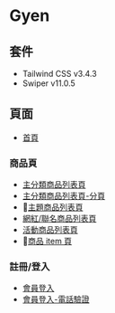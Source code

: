 # Gyen

## 套件

- Tailwind CSS v3.4.3
- Swiper v11.0.5

## 頁面

- [首頁](https://one-liang.github.io/gyen/dist/)

### 商品頁

- [主分類商品列表頁](https://one-liang.github.io/gyen/dist/category)
- [主分類商品列表頁-分頁](https://one-liang.github.io/gyen/dist/category-pagination)
- 🚧[主題商品列表頁](https://one-liang.github.io/gyen/dist/theme)
- [網紅/聯名商品列表頁](https://one-liang.github.io/gyen/dist/co-branded)
- [活動商品列表頁](https://one-liang.github.io/gyen/dist/activity)
- 🚧[商品 item 頁](https://one-liang.github.io/gyen/dist/products)

### 註冊/登入

- [會員登入](https://one-liang.github.io/gyen/dist/login)
- [會員登入-電話驗證](https://one-liang.github.io/gyen/dist/login-phone-verification)
